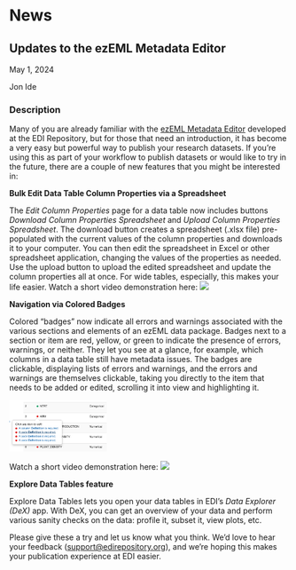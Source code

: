 # News

## Updates to the ezEML Metadata Editor

May 1, 2024

Jon Ide

### Description

Many of you are already familiar with the [ezEML Metadata Editor](https://ezeml.edirepository.org) developed at the EDI Repository, but for those that need an introduction, it has become a very easy but powerful way to publish your research datasets. If you’re using this as part of your workflow to publish datasets or would like to try in the future, there are a couple of new features that you might be interested in:

**Bulk Edit Data Table Column Properties via a Spreadsheet**
 
The *Edit Column Properties* page for a data table now includes buttons *Download Column Properties Spreadsheet* and *Upload Column Properties Spreadsheet*. The download button creates a spreadsheet (.xlsx file) pre-populated with the current values of the column properties and downloads it to your computer. You can then edit the spreadsheet in Excel or other spreadsheet application, changing the values of the properties as needed. Use the upload button to upload the edited spreadsheet and update the column properties all at once. For wide tables, especially, this makes your life easier. Watch a short video demonstration here: [<img src = "https://ezeml.edirepository.org/user-data/youtube.png" width=70px>](https://youtu.be/tCx2xYXdiaw)

**Navigation via Colored Badges**

Colored “badges” now indicate all errors and warnings associated with the various sections and elements of an ezEML data package. Badges next to a section or item are red, yellow, or green to indicate the presence of errors, warnings, or neither. They let you see at a glance, for example, which columns in a data table still have metadata issues. The badges are clickable, displaying lists of errors and warnings, and the errors and warnings are themselves clickable, taking you directly to the item that needs to be added or edited, scrolling it into view and highlighting it. 

<img class="screen-shot" src="/static/images/news/ezeml_badges.png" alt="ezEML badges" width="35%">

Watch a short video demonstration here: [<img src = "https://ezeml.edirepository.org/user-data/youtube.png" width=70>](https://www.youtube.com/watch?v=_FoRUJ7DqIc)

**Explore Data Tables feature**

Explore Data Tables lets you open your data tables in EDI’s *Data Explorer (DeX)* app. With DeX, you can get an overview of your data and perform various sanity checks on the data: profile it, subset it, view plots, etc.

Please give these a try and let us know what you think. We’d love to hear your feedback ([support@edirepository.org](mailto:support@edirepository.org)), and we’re hoping this makes your publication experience at EDI easier.

<!-- News -->
